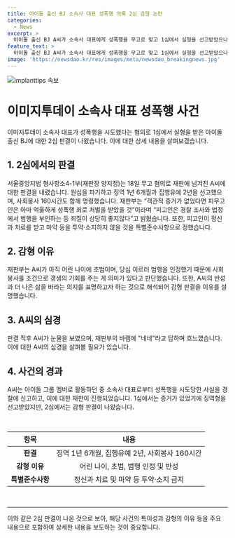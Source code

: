 ```yaml
---
title: 아이돌 출신 BJ 소속사 대표 성폭행 의혹 2심 감형 논란
categories:
  - News
excerpt: >
  아이돌 출신 BJ A씨가 소속사 대표에게 성폭행을 무고로 맞고 1심에서 실형을 선고받았으나, 2심에서 집행유예로 감형됐다. 재판부는 증거 부족으로 무고가 인정될 수 있음을 밝히고, 피고인의 반성과 갱생을 바라며 감형 이유를 설명했다. A씨는 피해를 호소하며 대표를 고소한 바, 관련하여 논란이 계속되고 있다.
feature_text: >
  아이돌 출신 BJ A씨가 소속사 대표에게 성폭행을 무고로 맞고 1심에서 실형을 선고받았으나, 2심에서 집행유예로 감형됐다. 재판부는 증거 부족으로 무고가 인정될 수 있음을 밝히고, 피고인의 반성과 갱생을 바라며 감형 이유를 설명했다. A씨는 피해를 호소하며 대표를 고소한 바, 관련하여 논란이 계속되고 있다.
image: 'https://newsdao.kr/res/images/meta/newsdao_breakingnews.jpg'
---
```


<p><img src="https://newsdao.kr/res/images/meta/newsdao_breakingnews.jpg" alt="implanttips 속보" /></p>

<h1>이미지투데이 소속사 대표 성폭행 사건</h1>

<p data-ke-size="size16">이미지투데이 소속사 대표가 성폭행을 시도했다는 혐의로 1심에서 실형을 받은 아이돌 출신 BJ에 대한 2심 판결이 나왔습니다. 이에 대한 상세 내용을 살펴보겠습니다.</p>

<h2 data-ke-size="size26">1. 2심에서의 판결</h2>

<p data-ke-size="size16">서울중앙지법 형사항소4-1부(재판장 양지정)는 18일 무고 혐의로 재판에 넘겨진 A씨에 대한 판결을 내렸습니다. 원심을 파기하고 징역 1년 6개월과 집행유예 2년을 선고했으며, 사회봉사 160시간도 함께 명령했습니다. 재판부는 “객관적 증거가 없었다면 피무고인은 아마 억울하게 성폭행 죄로 처벌을 받았을 것”이라며 “피고인은 경찰 조사와 법정에서 범행을 부인하는 등 죄질이 상당히 좋지않다”고 밝혔습니다. 또한, 피고인이 정신과 치료를 받고 마약 등을 투약·소지하지 않을 것을 특별준수사항으로 정했습니다.</p>

<h2 data-ke-size="size26">2. 감형 이유</h2>

<p data-ke-size="size16">재판부는 A씨가 아직 어린 나이에 초범이며, 당심 이르러 범행을 인정했기 때문에 사회봉사를 조건으로 갱생의 기회를 주는 게 의미가 있다고 판단했습니다. 또한, A씨의 반성과 더 나은 삶을 바라는 의지를 표명하고자 하는 것으로 해석되어 감형 판결을 이유를 설명했습니다.</p>

<h2 data-ke-size="size26">3. A씨의 심경</h2>

<p data-ke-size="size16">판결 직후 A씨가 눈물을 보였으며, 재판부의 바램에 "네네"라고 답하며 흐느꼈습니다. 이에 대한 A씨의 심경을 살펴볼 필요가 있습니다.</p>

<h2 data-ke-size="size26">4. 사건의 경과</h2>

<p data-ke-size="size16">A씨는 아이돌 그룹 멤버로 활동하던 중 소속사 대표로부터 성폭행을 시도당한 사실을 경찰에 신고하고, 이에 대한 재판이 진행되었습니다. 1심에서는 증거가 있었기에 징역형을 선고받았지만, 2심에서는 감형 판결이 나왔습니다.</p>

<p data-ke-size="size16">&nbsp;</p>

<table>
    <thead>
        <tr>
            <th style="text-align: center; height: 17px;"><b>항목</b></th>
            <th style="text-align: center; height: 17px;"><b>내용</b></th>
        </tr>
    </thead>
    <tbody>
        <tr>
            <td style="text-align: center; height: 17px;"><b>판결</b></td>
            <td style="text-align: center; height: 17px;">징역 1년 6개월, 집행유예 2년, 사회봉사 160시간</td>
        </tr>
        <tr>
            <td style="text-align: center; height: 17px;"><b>감형 이유</b></td>
            <td style="text-align: center; height: 17px;">어린 나이, 초범, 범행 인정 및 반성</td>
        </tr>
        <tr>
            <td style="text-align: center; height: 17px;"><b>특별준수사항</b></td>
            <td style="text-align: center; height: 17px;">정신과 치료 및 마약 등 투약·소지 금지</td>
        </tr>
    </tbody>
</table>

<p data-ke-size="size16">&nbsp;</p>

<hr>

<p data-ke-size="size16">이와 같은 2심 판결이 나온 것으로 보아, 해당 사건의 특이성과 감형의 이유 등을 주요 내용으로 포함하여 상세한 내용을 보도하는 것이 중요합니다.</p>

